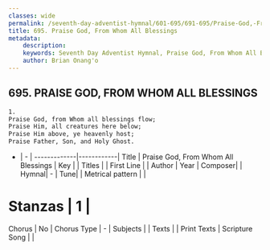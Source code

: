 ```yaml
---
classes: wide
permalink: /seventh-day-adventist-hymnal/601-695/691-695/Praise-God,-From-Whom-All-Blessings/
title: 695. Praise God, From Whom All Blessings
metadata:
    description: 
    keywords: Seventh Day Adventist Hymnal, Praise God, From Whom All Blessings, , 
    author: Brian Onang'o
---
```



## 695. PRAISE GOD, FROM WHOM ALL BLESSINGS

```txt
1.
Praise God, from Whom all blessings flow;
Praise Him, all creatures here below;
Praise Him above, ye heavenly host;
Praise Father, Son, and Holy Ghost.
```

- |   -  |
-------------|------------|
Title | Praise God, From Whom All Blessings |
Key |  |
Titles |  |
First Line |  |
Author | 
Year | 
Composer|  |
Hymnal|  - |
Tune|  |
Metrical pattern | |
# Stanzas | 1 |
Chorus | No |
Chorus Type | - |
Subjects |  |
Texts |  |
Print Texts | 
Scripture Song |  |
  
